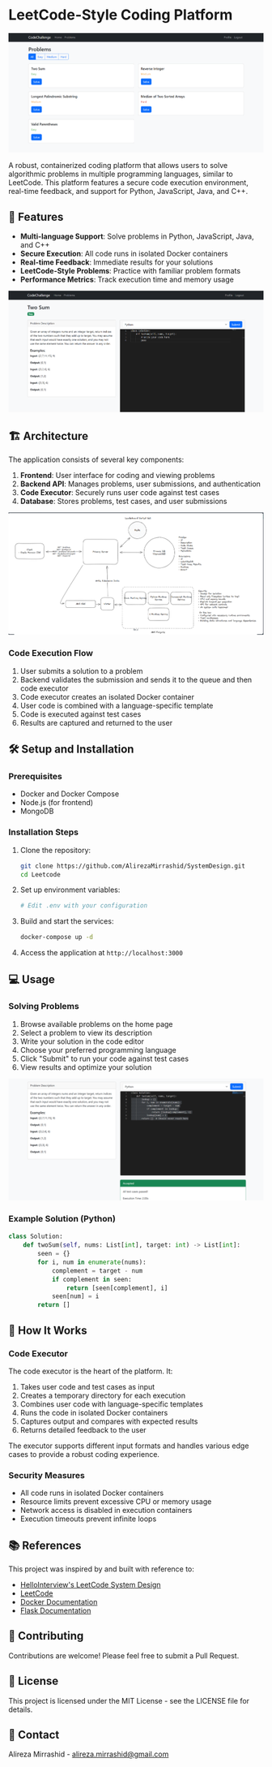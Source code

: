 # LeetCode-Style Coding Platform

![LeetCode-Style Platform Banner](./images/1.png)

A robust, containerized coding platform that allows users to solve algorithmic problems in multiple programming languages, similar to LeetCode. This platform features a secure code execution environment, real-time feedback, and support for Python, JavaScript, Java, and C++.

## 🚀 Features

- **Multi-language Support**: Solve problems in Python, JavaScript, Java, and C++
- **Secure Execution**: All code runs in isolated Docker containers
- **Real-time Feedback**: Immediate results for your solutions
- **LeetCode-Style Problems**: Practice with familiar problem formats
- **Performance Metrics**: Track execution time and memory usage

![Features Screenshot](./images/2.png)

## 🏗️ Architecture

The application consists of several key components:

1. **Frontend**: User interface for coding and viewing problems
2. **Backend API**: Manages problems, user submissions, and authentication
3. **Code Executor**: Securely runs user code against test cases
4. **Database**: Stores problems, test cases, and user submissions

![Architecture Diagram](./images/architecture.png)

### Code Execution Flow

1. User submits a solution to a problem
2. Backend validates the submission and sends it to the queue and then code executor
3. Code executor creates an isolated Docker container
4. User code is combined with a language-specific template
5. Code is executed against test cases
6. Results are captured and returned to the user

## 🛠️ Setup and Installation

### Prerequisites

- Docker and Docker Compose
- Node.js (for frontend)
- MongoDB

### Installation Steps

1. Clone the repository:
   ```bash
   git clone https://github.com/AlirezaMirrashid/SystemDesign.git
   cd Leetcode
   ```

2. Set up environment variables:
   ```bash
   # Edit .env with your configuration
   ```

3. Build and start the services:
   ```bash
   docker-compose up -d
   ```


4. Access the application at `http://localhost:3000`

## 💻 Usage

### Solving Problems

1. Browse available problems on the home page
2. Select a problem to view its description
3. Write your solution in the code editor
4. Choose your preferred programming language
5. Click "Submit" to run your code against test cases
6. View results and optimize your solution

![Solving Problems Screenshot](./images/3.png)

### Example Solution (Python)

```python
class Solution:
    def twoSum(self, nums: List[int], target: int) -> List[int]:
        seen = {}
        for i, num in enumerate(nums):
            complement = target - num
            if complement in seen:
                return [seen[complement], i]
            seen[num] = i
        return []
```

## 🧩 How It Works

### Code Executor

The code executor is the heart of the platform. It:

1. Takes user code and test cases as input
2. Creates a temporary directory for each execution
3. Combines user code with language-specific templates
4. Runs the code in isolated Docker containers
5. Captures output and compares with expected results
6. Returns detailed feedback to the user

The executor supports different input formats and handles various edge cases to provide a robust coding experience.

### Security Measures

- All code runs in isolated Docker containers
- Resource limits prevent excessive CPU or memory usage
- Network access is disabled in execution containers
- Execution timeouts prevent infinite loops

## 📚 References

This project was inspired by and built with reference to:

- [HelloInterview's LeetCode System Design](https://www.hellointerview.com/learn/system-design/problem-breakdowns/leetcode)
- [LeetCode](https://leetcode.com/)
- [Docker Documentation](https://docs.docker.com/)
- [Flask Documentation](https://flask.palletsprojects.com/)

## 🤝 Contributing

Contributions are welcome! Please feel free to submit a Pull Request.

## 📄 License

This project is licensed under the MIT License - see the LICENSE file for details.

## 📧 Contact

Alireza Mirrashid - [alireza.mirrashid@gmail.com](mailto:alireza.mirrashid@gmail.com)

